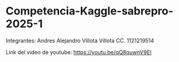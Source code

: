 # Competencia-Kaggle-sabrepro-2025-1

Integrantes:
Andres Alejandro Villota Villota
CC. 1121219514

Link del video de youtube:  https://youtu.be/qQ8quwnV9EI
